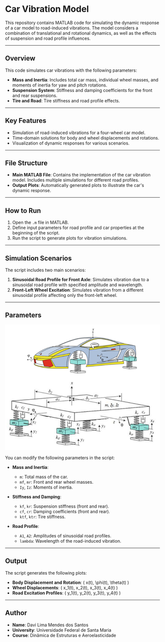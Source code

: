 # Car Vibration Model

This repository contains MATLAB code for simulating the dynamic response of a car model to road-induced vibrations. The model considers a combination of translational and rotational dynamics, as well as the effects of suspension and road profile influences.

---

## Overview

This code simulates car vibrations with the following parameters:

- **Mass and Inertia**: Includes total car mass, individual wheel masses, and moments of inertia for yaw and pitch rotations.
- **Suspension System**: Stiffness and damping coefficients for the front and rear suspensions.
- **Tire and Road**: Tire stiffness and road profile effects.

---

## Key Features

- Simulation of road-induced vibrations for a four-wheel car model.
- Time-domain solutions for body and wheel displacements and rotations.
- Visualization of dynamic responses for various scenarios.

---

## File Structure

- **Main MATLAB File**: Contains the implementation of the car vibration model. Includes multiple simulations for different road profiles.
- **Output Plots**: Automatically generated plots to illustrate the car's dynamic response.

---

## How to Run

1. Open the `.m` file in MATLAB.
2. Define input parameters for road profile and car properties at the beginning of the script.
3. Run the script to generate plots for vibration simulations.

---

## Simulation Scenarios

The script includes two main scenarios:

1. **Sinusoidal Road Profile for Front Axle**: Simulates vibration due to a sinusoidal road profile with specified amplitude and wavelength.
2. **Front-Left Wheel Excitation**: Simulates vibration from a different sinusoidal profile affecting only the front-left wheel.

---

## Parameters

![Repository Logo](image.png)

You can modify the following parameters in the script:

- **Mass and Inertia**:
  - `m`: Total mass of the car.
  - `mf`, `mr`: Front and rear wheel masses.
  - `Iy`, `Iz`: Moments of inertia.

- **Stiffness and Damping**:
  - `kf`, `kr`: Suspension stiffness (front and rear).
  - `cf`, `cr`: Damping coefficients (front and rear).
  - `ktf`, `ktr`: Tire stiffness.

- **Road Profile**:
  - `A1`, `A2`: Amplitudes of sinusoidal road profiles.
  - `lambda`: Wavelength of the road-induced vibration.

---

## Output

The script generates the following plots:

- **Body Displacement and Rotation**: \( x(t), \phi(t), \theta(t) \)
- **Wheel Displacements**: \( x_1(t), x_2(t), x_3(t), x_4(t) \)
- **Road Excitation Profiles**: \( y_1(t), y_2(t), y_3(t), y_4(t) \)

---

## Author

- **Name**: Davi Lima Mendes dos Santos  
- **University**: Universidade Federal de Santa Maria  
- **Course**: Dinâmica de Estruturas e Aeroelasticidade    
